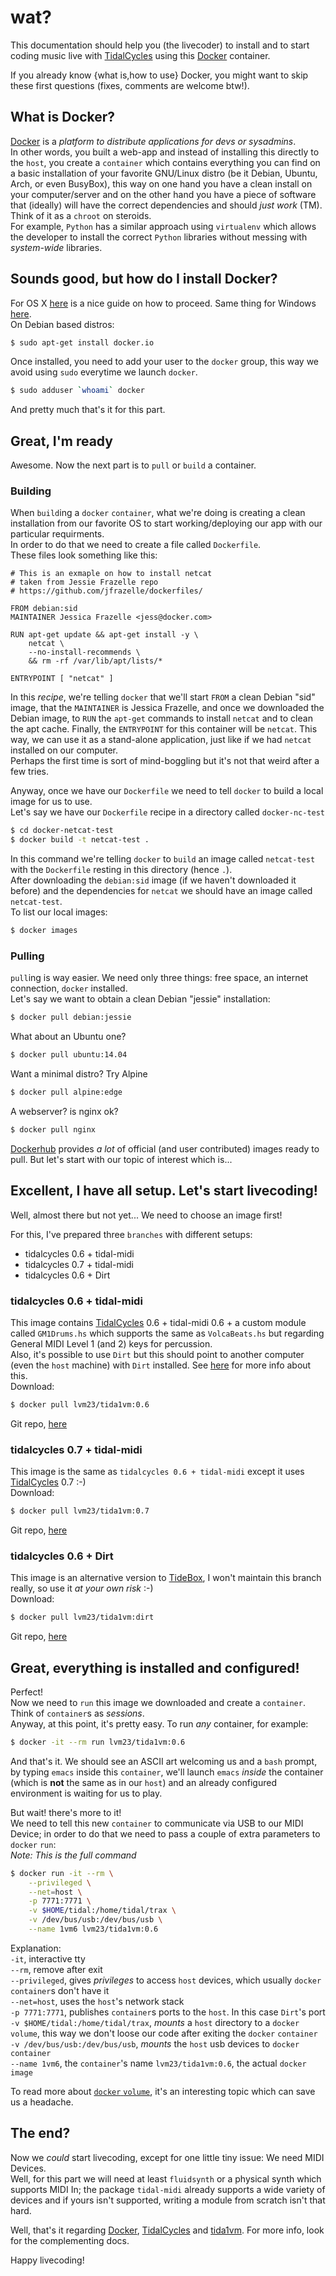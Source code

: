 # wat?

This documentation should help you (the livecoder) to install and to start coding music live with [TidalCycles](https://tidalcycles.org/) using this [Docker](https://docker.io/) container.  
  
If you already know {what is,how to use} Docker, you might want to skip these first questions (fixes, comments are welcome btw!).  

## What is Docker?

[Docker](https://docker.io/) is a *platform to distribute applications for devs or sysadmins*.  
In other words, you built a web-app and instead of installing this directly to the `host`, you create a `container` which contains everything you can find on a basic installation of your favorite GNU/Linux distro (be it Debian, Ubuntu, Arch, or even BusyBox), this way on one hand you have a clean install on your computer/server and on the other hand you have a piece of software that (ideally) will have the correct dependencies and should *just work* (TM). Think of it as a `chroot` on steroids.  
For example, `Python` has a similar approach using `virtualenv` which allows the developer to install the correct `Python` libraries without messing with *system-wide* libraries.  
  

## Sounds good, but how do I install Docker?

For OS X [here](https://docs.docker.com/engine/installation/mac/) is a nice guide on how to proceed. Same thing for Windows [here](https://docs.docker.com/engine/installation/windows/).  
On Debian based distros:  

```bash
$ sudo apt-get install docker.io
```

Once installed, you need to add your user to the `docker` group, this way we avoid using `sudo` everytime we launch `docker`.  

```bash
$ sudo adduser `whoami` docker
```

And pretty much that's it for this part.


## Great, I'm ready

Awesome. Now the next part is to `pull` or `build` a container.  

### Building

When `build`ing a `docker` `container`, what we're doing is creating a clean installation from our favorite OS to start working/deploying our app with our particular requirments.  
In order to do that we need to create a file called `Dockerfile`.  
These files look something like this:  

```
# This is an exmaple on how to install netcat
# taken from Jessie Frazelle repo
# https://github.com/jfrazelle/dockerfiles/

FROM debian:sid
MAINTAINER Jessica Frazelle <jess@docker.com>

RUN apt-get update && apt-get install -y \
	netcat \
	--no-install-recommends \
	&& rm -rf /var/lib/apt/lists/*

ENTRYPOINT [ "netcat" ]
```

In this *recipe*, we're telling `docker` that we'll start `FROM` a clean Debian "sid" image, that the `MAINTAINER` is Jessica Frazelle, and once we downloaded the Debian image, to `RUN` the `apt-get` commands to install `netcat` and to clean the apt cache. Finally, the `ENTRYPOINT` for this container will be `netcat`. This way, we can use it as a stand-alone application, just like if we had `netcat` installed on our computer.  
Perhaps the first time is sort of mind-boggling but it's not that weird after a few tries.  
  
Anyway, once we have our `Dockerfile` we need to tell `docker` to build a local image for us to use.  
Let's say we have our `Dockerfile` recipe in a directory called `docker-nc-test`  

```bash
$ cd docker-netcat-test
$ docker build -t netcat-test .
```

In this command we're telling `docker` to `build` an image called `netcat-test` with the `Dockerfile` resting in this directory (hence `.`).  
After downloading the `debian:sid` image (if we haven't downloaded it before) and the dependencies for `netcat` we should have an image called `netcat-test`.  
To list our local images:  

```bash
$ docker images
```

### Pulling

`pull`ing is way easier. We need only three things: free space, an internet connection, `docker` installed.  
Let's say we want to obtain a clean Debian "jessie" installation:  

```bash
$ docker pull debian:jessie
```

What about an Ubuntu one?

```bash
$ docker pull ubuntu:14.04
```

Want a minimal distro? Try Alpine

```bash
$ docker pull alpine:edge
```

A webserver? is nginx ok?

```bash
$ docker pull nginx
```

[Dockerhub](https://hub.docker.com/explore/) provides *a lot* of official (and user contributed) images ready to pull. But let's start with our topic of interest which is...


## Excellent, I have all setup. Let's start livecoding!

Well, almost there but not yet... We need to choose an image first!
  
For this, I've prepared three `branches` with different setups:  

* tidalcycles 0.6 + tidal-midi
* tidalcycles 0.7 + tidal-midi
* tidalcycles 0.6 + Dirt

### tidalcycles 0.6 + tidal-midi

This image contains [TidalCycles](https://tidalcycles.org/) 0.6 + tidal-midi 0.6 + a custom module called `GM1Drums.hs` which supports the same as `VolcaBeats.hs` but regarding General MIDI Level 1 (and 2) keys for percussion.  
Also, it's possible to use `Dirt` but this should point to another computer (even the `host` machine) with `Dirt` installed. See [here](http://tidalcycles.org/howtos.html#multi_laptop) for more info about this.  
Download:

```bash
$ docker pull lvm23/tida1vm:0.6
```

Git repo, [here](https://github.com/lvm/tida1vm/tree/0.6)

### tidalcycles 0.7 + tidal-midi

This image is the same as `tidalcycles 0.6 + tidal-midi` except it uses [TidalCycles](https://tidalcycles.org/) 0.7 :-)  
Download:

```bash
$ docker pull lvm23/tida1vm:0.7
```

Git repo, [here](https://github.com/lvm/tida1vm/tree/0.7)

### tidalcycles 0.6 + Dirt
  
This image is an alternative version to [TideBox](https://github.com/DoubleDensity/tidebox), I won't maintain this branch really, so use it *at your own risk* :-)  
Download:

```bash
$ docker pull lvm23/tida1vm:dirt
```

Git repo, [here](https://github.com/lvm/tida1vm/tree/dirt)

## Great, everything is installed and configured!

Perfect!  
Now we need to `run` this image we downloaded and create a `container`. Think of `container`s as *sessions*.  
Anyway, at this point, it's pretty easy. To run *any* container, for example:  

```bash
$ docker -it --rm run lvm23/tida1vm:0.6
```

And that's it. We should see an ASCII art welcoming us and a `bash` prompt, by typing `emacs` inside this `container`, we'll launch `emacs` *inside* the container (which is **not** the same as in our `host`) and an already configured environment is waiting for us to play.  
  
But wait! there's more to it!  
We need to tell this new `container` to communicate via USB to our MIDI Device;  in order to do that we need to pass a couple of extra parameters to `docker` `run`:  
*Note: This is the full command*
```bash
$ docker run -it --rm \
	--privileged \
	--net=host \
    -p 7771:7771 \
	-v $HOME/tidal:/home/tidal/trax \
	-v /dev/bus/usb:/dev/bus/usb \
	--name 1vm6 lvm23/tida1vm:0.6
```

Explanation:  
`-it`, interactive tty  
`--rm`, remove after exit  
`--privileged`, gives *privileges* to access `host` devices, which usually `docker` `container`s don't have it  
`--net=host`, uses the `host`'s network stack  
`-p 7771:7771`, publishes `container`s ports to the `host`. In this case `Dirt`'s port  
`-v $HOME/tidal:/home/tidal/trax`, *mounts* a `host` directory to a `docker` `volume`, this way we don't loose our code after exiting the `docker` `container`  
`-v /dev/bus/usb:/dev/bus/usb`, *mounts* the `host` usb devices to `docker` `container`  
`--name 1vm6`, the `container`'s name
`lvm23/tida1vm:0.6`, the actual `docker` `image`  


To read more about [`docker` `volume`](https://docs.docker.com/engine/userguide/containers/dockervolumes/), it's an interesting topic which can save us a headache.


## The end?

Now we *could* start livecoding, except for one little tiny issue: We need MIDI Devices.  
Well, for this part we will need at least `fluidsynth` or a physical synth which supports MIDI In; the package `tidal-midi` already supports a wide variety of devices and if yours isn't supported, writing a module from scratch isn't that hard.  
  
Well, that's it regarding [Docker](https://docker.io/), [TidalCycles](https://tidalcycles.org/) and [tida1vm](http://github.com/lvm/tida1vm). For more info, look for the complementing docs.  
  
Happy livecoding!
